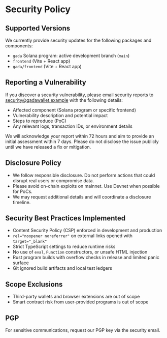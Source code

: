 # Security Policy

## Supported Versions

We currently provide security updates for the following packages and components:

- `gada` Solana program: active development branch (`main`)
- `frontend` (Vite + React app)
- `gada/frontend` (Vite + React app)

## Reporting a Vulnerability

If you discover a security vulnerability, please email security reports to security@gadawallet.example with the following details:

- Affected component (Solana program or specific frontend)
- Vulnerability description and potential impact
- Steps to reproduce (PoC)
- Any relevant logs, transaction IDs, or environment details

We will acknowledge your report within 72 hours and aim to provide an initial assessment within 7 days. Please do not disclose the issue publicly until we have released a fix or mitigation.

## Disclosure Policy

- We follow responsible disclosure. Do not perform actions that could disrupt real users or compromise data.
- Please avoid on-chain exploits on mainnet. Use Devnet when possible for PoCs.
- We may request additional details and will coordinate a disclosure timeline.

## Security Best Practices Implemented

- Content Security Policy (CSP) enforced in development and production
- `rel="noopener noreferrer"` on external links opened with `target="_blank"`
- Strict TypeScript settings to reduce runtime risks
- No use of `eval`, `Function` constructors, or unsafe HTML injection
- Rust program builds with overflow checks in release and limited panic surface
- Git ignored build artifacts and local test ledgers

## Scope Exclusions

- Third-party wallets and browser extensions are out of scope
- Smart contract risk from user-provided programs is out of scope

## PGP

For sensitive communications, request our PGP key via the security email.